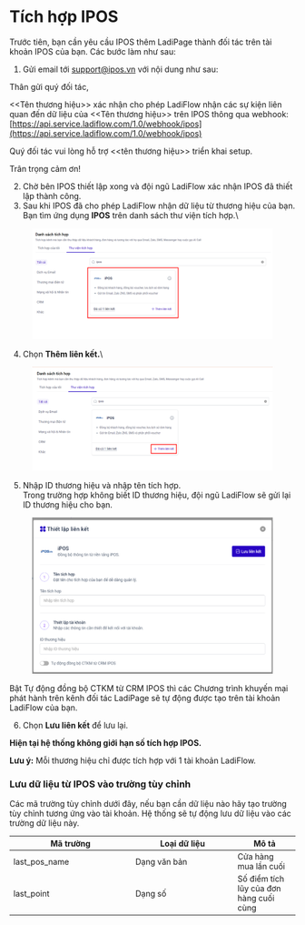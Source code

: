 # Tích hợp IPOS



Trước tiên, bạn cần yêu cầu IPOS thêm LadiPage thành đối tác trên tài khoản IPOS của bạn. Các bước làm như sau:

1. Gửi email tới support@ipos.vn với nội dung như sau:

Thân gửi quý đối tác,&#x20;

<\<Tên thương hiệu>> xác nhận cho phép LadiFlow nhận các sự kiện liên quan đến dữ liệu của <\<Tên thương hiệu>> trên IPOS thông qua webhook: [https://api.service.ladiflow.com/1.0/webhook/ipos](https://api.service.ladiflow.com/1.0/webhook/ipos)

Quý đối tác vui lòng hỗ trợ <\<tên thương hiệu>> triển khai setup.

Trân trọng cảm ơn!

2. Chờ bên IPOS thiết lập xong và đội ngũ LadiFlow xác nhận IPOS đã thiết lập thành công.
3. Sau khi IPOS đã cho phép LadiFlow nhận dữ liệu từ thương hiệu của bạn. Bạn tìm ứng dụng **IPOS** trên danh sách thư viện tích hợp.\


<figure><img src="../../.gitbook/assets/image (148).png" alt="" width="563"><figcaption></figcaption></figure>

4. Chọn **Thêm liên kết.**\


<figure><img src="../../.gitbook/assets/image (149).png" alt=""><figcaption></figcaption></figure>

5. Nhập ID thương hiệu và nhập tên tích hợp.\
   Trong trường hợp không biết ID thương hiệu, đội ngũ LadiFlow sẽ gửi lại ID thương hiệu cho bạn.

<figure><img src="../../.gitbook/assets/image (141).png" alt="" width="563"><figcaption></figcaption></figure>

Bật Tự động đồng bộ CTKM từ CRM IPOS thì các Chương trình khuyến mại phát hành trên kênh đối tác LadiPage sẽ tự động được tạo trên tài khoản LadiFlow của bạn.

6. Chọn **Lưu liên kết** để lưu lại.

**Hiện tại hệ thống không giới hạn số tích hợp IPOS.**

**Lưu ý:** Mỗi thương hiệu chỉ được tích hợp với 1 tài khoản LadiFlow.

### Lưu dữ liệu từ IPOS vào trường tùy chỉnh <a href="#luu-du-lieu-tu-kiotviet-vao-truong-tuy-chinh" id="luu-du-lieu-tu-kiotviet-vao-truong-tuy-chinh"></a>

Các mã trường tùy chỉnh dưới đây, nếu bạn cần dữ liệu nào hãy tạo trường tùy chỉnh tương ứng vào tài khoản. Hệ thống sẽ tự động lưu dữ liệu vào các trường dữ liệu này.

<table><thead><tr><th width="201">Mã trường</th><th width="166">Loại dữ liệu</th><th>Mô tả</th></tr></thead><tbody><tr><td>last_pos_name</td><td>Dạng văn bản</td><td> Cửa hàng mua lần cuối</td></tr><tr><td>last_point</td><td>Dạng số</td><td>Số điểm tích lũy của đơn hàng cuối cùng</td></tr></tbody></table>

